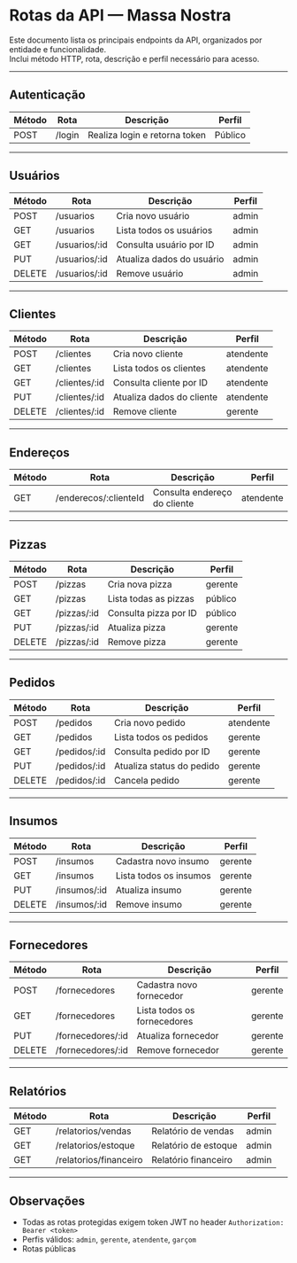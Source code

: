 # Rotas da API — Massa Nostra

Este documento lista os principais endpoints da API, organizados por entidade e funcionalidade.  
Inclui método HTTP, rota, descrição e perfil necessário para acesso.

---

## Autenticação

| Método | Rota         | Descrição               | Perfil |
|--------|--------------|--------------------------|--------|
| POST   | /login       | Realiza login e retorna token | Público |

---

## Usuários

| Método | Rota             | Descrição                      | Perfil     |
|--------|------------------|--------------------------------|------------|
| POST   | /usuarios        | Cria novo usuário              | admin      |
| GET    | /usuarios        | Lista todos os usuários        | admin      |
| GET    | /usuarios/:id    | Consulta usuário por ID        | admin      |
| PUT    | /usuarios/:id    | Atualiza dados do usuário      | admin      |
| DELETE | /usuarios/:id    | Remove usuário                 | admin      |

---

## Clientes

| Método | Rota             | Descrição                      | Perfil     |
|--------|------------------|--------------------------------|------------|
| POST   | /clientes        | Cria novo cliente              | atendente  |
| GET    | /clientes        | Lista todos os clientes        | atendente  |
| GET    | /clientes/:id    | Consulta cliente por ID        | atendente  |
| PUT    | /clientes/:id    | Atualiza dados do cliente      | atendente  |
| DELETE | /clientes/:id    | Remove cliente                 | gerente    |

---

## Endereços

| Método | Rota                   | Descrição                      | Perfil     |
|--------|------------------------|--------------------------------|------------|
| GET    | /enderecos/:clienteId  | Consulta endereço do cliente   | atendente  |

---

## Pizzas

| Método | Rota             | Descrição                      | Perfil     |
|--------|------------------|--------------------------------|------------|
| POST   | /pizzas          | Cria nova pizza                | gerente    |
| GET    | /pizzas          | Lista todas as pizzas          | público    |
| GET    | /pizzas/:id      | Consulta pizza por ID          | público    |
| PUT    | /pizzas/:id      | Atualiza pizza                 | gerente    |
| DELETE | /pizzas/:id      | Remove pizza                   | gerente    |

---

## Pedidos

| Método | Rota             | Descrição                      | Perfil     |
|--------|------------------|--------------------------------|------------|
| POST   | /pedidos         | Cria novo pedido               | atendente  |
| GET    | /pedidos         | Lista todos os pedidos         | gerente    |
| GET    | /pedidos/:id     | Consulta pedido por ID         | gerente    |
| PUT    | /pedidos/:id     | Atualiza status do pedido      | gerente    |
| DELETE | /pedidos/:id     | Cancela pedido                 | gerente    |

---

## Insumos

| Método | Rota             | Descrição                      | Perfil     |
|--------|------------------|--------------------------------|------------|
| POST   | /insumos         | Cadastra novo insumo           | gerente    |
| GET    | /insumos         | Lista todos os insumos         | gerente    |
| PUT    | /insumos/:id     | Atualiza insumo                | gerente    |
| DELETE | /insumos/:id     | Remove insumo                  | gerente    |

---

## Fornecedores

| Método | Rota               | Descrição                      | Perfil     |
|--------|--------------------|--------------------------------|------------|
| POST   | /fornecedores      | Cadastra novo fornecedor       | gerente    |
| GET    | /fornecedores      | Lista todos os fornecedores    | gerente    |
| PUT    | /fornecedores/:id  | Atualiza fornecedor            | gerente    |
| DELETE | /fornecedores/:id  | Remove fornecedor              | gerente    |

---

## Relatórios

| Método | Rota                     | Descrição                      | Perfil     |
|--------|--------------------------|--------------------------------|------------|
| GET    | /relatorios/vendas       | Relatório de vendas            | admin      |
| GET    | /relatorios/estoque      | Relatório de estoque           | admin      |
| GET    | /relatorios/financeiro   | Relatório financeiro           | admin      |

---

## Observações

- Todas as rotas protegidas exigem token JWT no header `Authorization: Bearer <token>`
- Perfis válidos: `admin`, `gerente`, `atendente`, `garçom`
- Rotas públicas